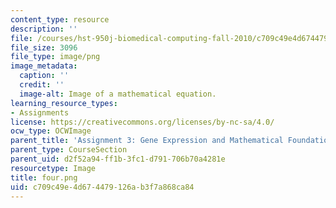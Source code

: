 ```yaml
---
content_type: resource
description: ''
file: /courses/hst-950j-biomedical-computing-fall-2010/c709c49e4d674479126ab3f7a868ca84_four.png
file_size: 3096
file_type: image/png
image_metadata:
  caption: ''
  credit: ''
  image-alt: Image of a mathematical equation.
learning_resource_types:
- Assignments
license: https://creativecommons.org/licenses/by-nc-sa/4.0/
ocw_type: OCWImage
parent_title: 'Assignment 3: Gene Expression and Mathematical Foundations'
parent_type: CourseSection
parent_uid: d2f52a94-ff1b-3fc1-d791-706b70a4281e
resourcetype: Image
title: four.png
uid: c709c49e-4d67-4479-126a-b3f7a868ca84
---
```

